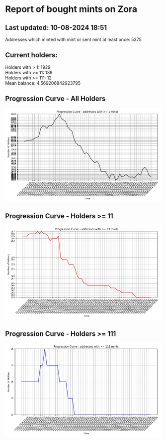 # Report of bought mints on Zora
## Last updated: 10-08-2024 18:51
Addresses which minted with mint or sent mint at least once: 5375

## Current holders:
Holders with > 1: 1929  
Holders with >= 11: 139  
Holders with >= 111: 12  
Mean balance: 4.569206842923795  

## Progression Curve - All Holders
![addresses with >= 1 mint](progression_curve_all.png)
## Progression Curve - Holders >= 11
![addresses with >= 11 mints](progression_curve_gt_11.png)
## Progression Curve - Holders >= 111
![addresses with >= 111 mints](progression_curve_gt_111.png)
